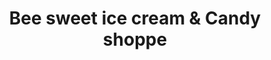 ---
title: "Bee sweet ice cream & Candy shoppe"
url: /hastings/bee-sweet-ice-cream-und-candy-shoppe/
shop: Süßwaren
---